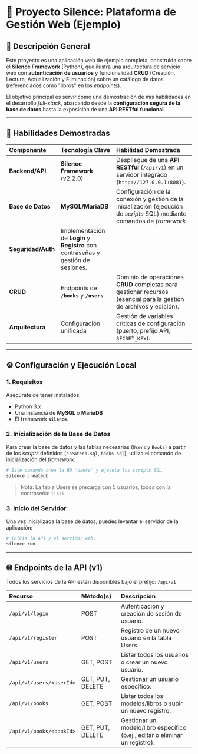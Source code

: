 # 📖 Proyecto Silence: Plataforma de Gestión Web (Ejemplo)

## 🌟 Descripción General

Este proyecto es una aplicación web de ejemplo completa, construida sobre el **Silence Framework** (Python), que ilustra una arquitectura de servicio web con **autenticación de usuarios** y funcionalidad **CRUD** (Creación, Lectura, Actualización y Eliminación) sobre un catálogo de datos (referenciados como "libros" en los *endpoints*).

El objetivo principal es servir como una demostración de mis habilidades en el desarrollo *full-stack*, abarcando desde la **configuración segura de la base de datos** hasta la exposición de una **API RESTful funcional**.

---

## 🚀 Habilidades Demostradas

| Componente | Tecnología Clave | Habilidad Demostrada |
| :--- | :--- | :--- |
| **Backend/API** | **Silence Framework** (v2.2.0) | Despliegue de una **API RESTful** (`/api/v1`) en un servidor integrado (`http://127.0.0.1:8081`). |
| **Base de Datos** | **MySQL/MariaDB** | Configuración de la conexión y gestión de la inicialización (ejecución de *scripts* SQL) mediante comandos de *framework*. |
| **Seguridad/Auth** | Implementación de **Login** y **Registro** con contraseñas y gestión de sesiones. |
| **CRUD** | Endpoints de **`/books`** y **`/users`** | Dominio de operaciones **CRUD** completas para gestionar recursos (esencial para la gestión de archivos y edición). |
| **Arquitectura** | Configuración unificada | Gestión de variables críticas de configuración (puerto, prefijo API, `SECRET_KEY`). |

---

## ⚙️ Configuración y Ejecución Local

### 1. Requisitos

Asegúrate de tener instalados:
* Python 3.x
* Una instancia de **MySQL** o **MariaDB**
* El framework **`silence`**.

### 2. Inicialización de la Base de Datos

Para crear la base de datos y las tablas necesarias (`Users` y `Books`) a partir de los *scripts* definidos (`createdb.sql`, `books.sql`), utiliza el comando de inicialización del *framework*:

```bash
# Este comando crea la BD 'users' y ejecuta los scripts SQL.
silence createdb
```

> Nota: La tabla Users se precarga con 5 usuarios, todos con la contraseña: `iissi`.

### 3. Inicio del Servidor

Una vez inicializada la base de datos, puedes levantar el servidor de la aplicación:

```bash
# Inicia la API y el servidor web.
silence run
```
---

## 🌐 Endpoints de la API (v1)

Todos los servicios de la API están disponibles bajo el prefijo: `/api/v1`

| Recurso | Método(s) | Descripción |
| :--- | :--- | :--- |
| `/api/v1/login` | POST | Autenticación y creación de sesión de usuario. |
| `/api/v1/register` | POST | Registro de un nuevo usuario en la tabla Users. |
| `/api/v1/users` | GET, POST | Listar todos los usuarios o crear un nuevo usuario. |
| `/api/v1/users/<userId>` | GET, PUT, DELETE | Gestionar un usuario específico. |
| `/api/v1/books` | GET, POST | Listar todos los modelos/libros o subir un nuevo registro. |
| `/api/v1/books/<bookId>` | GET, PUT, DELETE | Gestionar un modelo/libro específico (p.ej., editar o eliminar un registro). |
